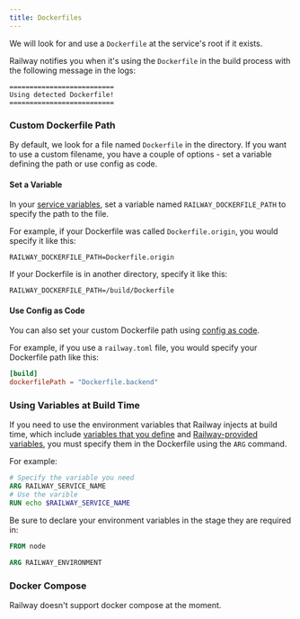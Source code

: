 ```yaml
---
title: Dockerfiles
---
```


We will look for and use a `Dockerfile` at the service's root if it exists.

Railway notifies you when it's using the `Dockerfile` in the build process with the following message in the logs:
```shell
==========================
Using detected Dockerfile!
==========================
```

### Custom Dockerfile Path

By default, we look for a file named `Dockerfile` in the directory.  If you want to use a custom filename, you have a couple of options - set a variable defining the path or use config as code.

#### Set a Variable

In your [service variables](/develop/variables#defining-variables), set a variable named `RAILWAY_DOCKERFILE_PATH` to specify the path to the file.

For example, if your Dockerfile was called `Dockerfile.origin`, you would specify it like this:
```
RAILWAY_DOCKERFILE_PATH=Dockerfile.origin
```

If your Dockerfile is in another directory, specify it like this:

```
RAILWAY_DOCKERFILE_PATH=/build/Dockerfile
```

#### Use Config as Code

You can also set your custom Dockerfile path using [config as code](/deploy/config-as-code#dockerfile-path).

For example, if you use a `railway.toml` file, you would specify your Dockerfile path like this:

```toml
[build]
dockerfilePath = "Dockerfile.backend"
```


### Using Variables at Build Time

If you need to use the environment variables that Railway injects at build time, which include [variables that you define](/develop/variables#defining-variables) and [Railway-provided variables](/develop/variables#railway-provided-variables), you must specify them in the Dockerfile using the `ARG` command.

For example:
```dockerfile
# Specify the variable you need
ARG RAILWAY_SERVICE_NAME
# Use the varible
RUN echo $RAILWAY_SERVICE_NAME
```

Be sure to declare your environment variables in the stage they are required in:
```dockerfile
FROM node

ARG RAILWAY_ENVIRONMENT
```

### Docker Compose

Railway doesn't support docker compose at the moment.